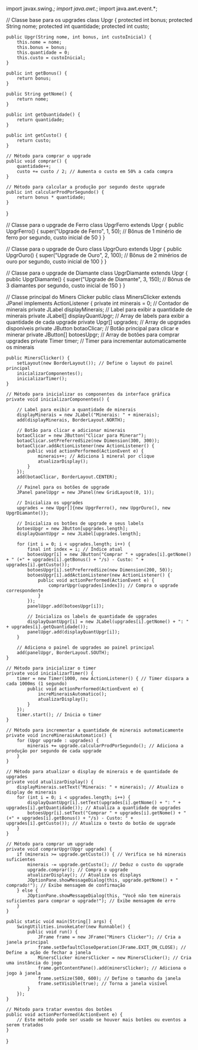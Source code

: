 import javax.swing.*;
import java.awt.*;
import java.awt.event.*;

// Classe base para os upgrades
class Upgr {
    protected int bonus;
    protected String nome;
    protected int quantidade;
    protected int custo;

    public Upgr(String nome, int bonus, int custoInicial) {
        this.nome = nome;
        this.bonus = bonus;
        this.quantidade = 0;
        this.custo = custoInicial;
    }

    public int getBonus() {
        return bonus;
    }

    public String getNome() {
        return nome;
    }

    public int getQuantidade() {
        return quantidade;
    }

    public int getCusto() {
        return custo;
    }

    // Método para comprar o upgrade
    public void comprar() {
        quantidade++;
        custo += custo / 2; // Aumenta o custo em 50% a cada compra
    }

    // Método para calcular a produção por segundo deste upgrade
    public int calcularProdPorSegundo() {
        return bonus * quantidade;
    }
}

// Classe para o upgrade de Ferro
class UpgrFerro extends Upgr {
    public UpgrFerro() {
        super("Upgrade de Ferro", 1, 50); // Bônus de 1 minério de ferro por segundo, custo inicial de 50
    }
}

// Classe para o upgrade de Ouro
class UpgrOuro extends Upgr {
    public UpgrOuro() {
        super("Upgrade de Ouro", 2, 100); // Bônus de 2 minérios de ouro por segundo, custo inicial de 100
    }
}

// Classe para o upgrade de Diamante
class UpgrDiamante extends Upgr {
    public UpgrDiamante() {
        super("Upgrade de Diamante", 3, 150); // Bônus de 3 diamantes por segundo, custo inicial de 150
    }
}

// Classe principal do Miners Clicker
public class MinersClicker extends JPanel implements ActionListener {
    private int minerais = 0; // Contador de minerais
    private JLabel displayMinerais; // Label para exibir a quantidade de minerais
    private JLabel[] displayQuantUpgr; // Array de labels para exibir a quantidade de cada upgrade
    private Upgr[] upgrades; // Array de upgrades disponíveis
    private JButton botaoClicar; // Botão principal para clicar e minerar
    private JButton[] botoesUpgr; // Array de botões para comprar upgrades
    private Timer timer; // Timer para incrementar automaticamente os minerais

    public MinersClicker() {
        setLayout(new BorderLayout()); // Define o layout do painel principal
        inicializarComponentes(); 
        inicializarTimer(); 
    }

    // Método para inicializar os componentes da interface gráfica
    private void inicializarComponentes() {

        // Label para exibir a quantidade de minerais
        displayMinerais = new JLabel("Minerais: " + minerais);
        add(displayMinerais, BorderLayout.NORTH);

        // Botão para clicar e adicionar minerais
        botaoClicar = new JButton("Clicar para Minerar");
        botaoClicar.setPreferredSize(new Dimension(300, 300));
        botaoClicar.addActionListener(new ActionListener() {
            public void actionPerformed(ActionEvent e) {
                minerais++; // Adiciona 1 mineral por clique
                atualizarDisplay(); 
            }
        });
        add(botaoClicar, BorderLayout.CENTER);

        // Painel para os botões de upgrade
        JPanel panelUpgr = new JPanel(new GridLayout(0, 1));

        // Inicializa os upgrades
        upgrades = new Upgr[]{new UpgrFerro(), new UpgrOuro(), new UpgrDiamante()};

        // Inicializa os botões de upgrade e seus labels
        botoesUpgr = new JButton[upgrades.length];
        displayQuantUpgr = new JLabel[upgrades.length];

        for (int i = 0; i < upgrades.length; i++) {
            final int index = i; // Índice atual
            botoesUpgr[i] = new JButton("Comprar " + upgrades[i].getNome() + " (+" + upgrades[i].getBonus() + "/s) - Custo: " + upgrades[i].getCusto());
            botoesUpgr[i].setPreferredSize(new Dimension(200, 50));
            botoesUpgr[i].addActionListener(new ActionListener() {
                public void actionPerformed(ActionEvent e) {
                    comprarUpgr(upgrades[index]); // Compra o upgrade correspondente
                }
            });
            panelUpgr.add(botoesUpgr[i]);

            // Inicializa os labels de quantidade de upgrades
            displayQuantUpgr[i] = new JLabel(upgrades[i].getNome() + ": " + upgrades[i].getQuantidade());
            panelUpgr.add(displayQuantUpgr[i]);
        }

        // Adiciona o painel de upgrades ao painel principal
        add(panelUpgr, BorderLayout.SOUTH);
    }

    // Método para inicializar o timer
    private void inicializarTimer() {
        timer = new Timer(1000, new ActionListener() { // Timer dispara a cada 1000ms (1 segundo)
            public void actionPerformed(ActionEvent e) {
                increMineraisAutomatico(); 
                atualizarDisplay(); 
            }
        });
        timer.start(); // Inicia o timer
    }

    // Método para incrementar a quantidade de minerais automaticamente
    private void increMineraisAutomatico() {
        for (Upgr upgrade : upgrades) {
            minerais += upgrade.calcularProdPorSegundo(); // Adiciona a produção por segundo de cada upgrade
        }
    }

    // Método para atualizar o display de minerais e de quantidade de upgrades
    private void atualizarDisplay() {
        displayMinerais.setText("Minerais: " + minerais); // Atualiza o display de minerais
        for (int i = 0; i < upgrades.length; i++) {
            displayQuantUpgr[i].setText(upgrades[i].getNome() + ": " + upgrades[i].getQuantidade()); // Atualiza a quantidade de upgrades
            botoesUpgr[i].setText("Comprar " + upgrades[i].getNome() + " (+" + upgrades[i].getBonus() + "/s) - Custo: " + upgrades[i].getCusto()); // Atualiza o texto do botão de upgrade
        }
    }

    // Método para comprar um upgrade
    private void comprarUpgr(Upgr upgrade) {
        if (minerais >= upgrade.getCusto()) { // Verifica se há minerais suficientes
            minerais -= upgrade.getCusto(); // Deduz o custo do upgrade
            upgrade.comprar(); // Compra o upgrade
            atualizarDisplay(); // Atualiza os displays
            JOptionPane.showMessageDialog(this, upgrade.getNome() + " comprado!"); // Exibe mensagem de confirmação
        } else {
            JOptionPane.showMessageDialog(this, "Você não tem minerais suficientes para comprar o upgrade!"); // Exibe mensagem de erro
        }
    }

    public static void main(String[] args) {
        SwingUtilities.invokeLater(new Runnable() {
            public void run() {
                JFrame frame = new JFrame("Miners Clicker"); // Cria a janela principal
                frame.setDefaultCloseOperation(JFrame.EXIT_ON_CLOSE); // Define a ação de fechar a janela
                MinersClicker minersClicker = new MinersClicker(); // Cria uma instância do jogo
                frame.getContentPane().add(minersClicker); // Adiciona o jogo à janela
                frame.setSize(500, 600); // Define o tamanho da janela
                frame.setVisible(true); // Torna a janela visível
            }
        });
    }

    // Método para tratar eventos dos botões
    public void actionPerformed(ActionEvent e) {
        // Este método pode ser usado se houver mais botões ou eventos a serem tratados
    }
}

